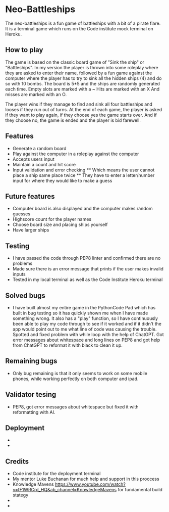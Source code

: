 # Neo-Battleships
The neo-battleships is a fun game of battleships with a bit of a pirate flare. 
It is a terminal game which runs on the Code institute mock terminal on Heroku. 

## How to play

The game is based on the classic board game of "Sink the ship" or "Battleships".
In my version the player is thrown into some roleplay where they are asked to enter their name,
followed by a fun game against the computer where the player has to try to sink all the hidden ships (4)
and do so with 10 bombs. 
The board is 5*5 and the ships are randomly generated each time. 
Empty slots are marked with a ~
Hits are marked with an X 
And misses are marked with an O.

The player wins if they manage to find and sink all four battleships and looses if they run out of turns.
At the end of each game, the player is asked if they want to play again, if they choose yes the game starts over.
And if they choose no, the game is ended and the player is bid farewell.

## Features 

* Generate a random board
* Play against the computer in a roleplay against the computer
* Accepts users input
* Maintain a count and hit score
* Input validation and error checking
** Which means the user cannot place a ship same place twice
** They have to enter a letter/number input for where they would like to make a guess

## Future features

* Computer board is also displayed and the computer makes random guesses
* Highscore count for the player names
* Choose board size and placing ships yourself
* Have larger ships

## Testing

* I have passed the code through PEP8 linter and confirmed there are no problems
* Made sure there is an error message that prints if the user makes invalid inputs
* Tested in my local terminal as well as the Code Institute Heroku terminal

## Solved bugs

* I have built almost my entire game in the PythonCode Pad which has built in bug testing 
so it has quickly shown me when I have made something wrong. It also has a "play" function,
so I have continuously been able to play my code through to see if it worked and if it didn't the
app would point out to me what line of code was causing the trouble.
Spotted and fixed problem with while loop with the help of ChatGPT.
Got error messages about whitespace and long lines on PEP8 and got help from ChatGPT to reformat it with black to clean it up.

## Remaining bugs

* Only bug remaining is that it only seems to work on some mobile phones, while working perfectly on both computer and ipad.

## Validator tesing 

* PEP8, got error messages about whitespace but fixed it with reformatting with AI.

## Deployment

*
*

## Credits

* Code institute for the deployment terminal
* My mentor Luke Buchanan for much help and support in this proccess
* Knowledge Mavens https://www.youtube.com/watch?v=tF1WRCrd_HQ&ab_channel=KnowledgeMavens for fundamental build stategy
* 
*
